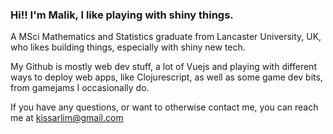 ### Hi!! I'm Malik, I like playing with shiny things.

A MSci Mathematics and Statistics graduate from Lancaster University, UK, who likes building things, especially with shiny new tech.

My Github is mostly web dev stuff, a lot of Vuejs and playing with different ways to deploy web apps, like Clojurescript, as well as some game dev bits, from gamejams I occasionally do.

If you have any questions, or want to otherwise contact me, you can reach me at kissarlim@gmail.com

<!--
**Thief3/Thief3** is a ✨ _special_ ✨ repository because its `README.md` (this file) appears on your GitHub profile.

Here are some ideas to get you started:

- 🔭 I’m currently working on ...
- 🌱 I’m currently learning ...
- 👯 I’m looking to collaborate on ...
- 🤔 I’m looking for help with ...
- 💬 Ask me about ...
- 📫 How to reach me: ...
- 😄 Pronouns: ...
- ⚡ Fun fact: ...
-->
